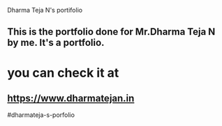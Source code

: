 Dharma Teja N's portifolio

## This is the portfolio done for Mr.Dharma Teja N by me. It's a portfolio.

# you can check it at
## https://www.dharmatejan.in

#d h a r m a t e j a - s - p o r f o l i o 
 
     
